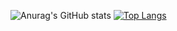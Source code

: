 ![Anurag's GitHub stats](https://github-readme-stats.vercel.app/api?username=comrade19632&count_private=true)
[![Top Langs](https://github-readme-stats.vercel.app/api/top-langs/?username=comrade19632&count_private=true)](https://github.com/anuraghazra/github-readme-stats)
